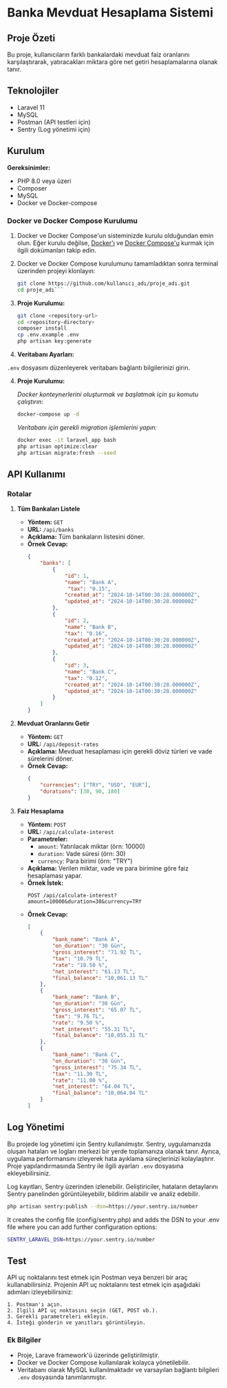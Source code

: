 # Banka Mevduat Hesaplama Sistemi

## Proje Özeti
Bu proje, kullanıcıların farklı bankalardaki mevduat faiz oranlarını karşılaştırarak, yatıracakları miktara göre net getiri hesaplamalarına olanak tanır.

## Teknolojiler
- Laravel 11
- MySQL
- Postman (API testleri için)
- Sentry (Log yönetimi için)

## Kurulum
**Gereksinimler:**
- PHP 8.0 veya üzeri
- Composer
- MySQL
- Docker ve Docker-compose

### Docker ve Docker Compose Kurulumu

1. Docker ve Docker Compose'un sisteminizde kurulu olduğundan emin olun. Eğer kurulu değilse, [Docker'ı](https://docs.docker.com/get-docker/) ve [Docker Compose'u](https://docs.docker.com/compose/install/) kurmak için ilgili dokümanları takip edin.

2. Docker ve Docker Compose kurulumunu tamamladıktan sonra terminal üzerinden projeyi klonlayın:

   ```bash
   git clone https://github.com/kullanıcı_adı/proje_adı.git
   cd proje_adı```

2. **Proje Kurulumu:**
   ```bash
   git clone <repository-url>
   cd <repository-directory>
   composer install
   cp .env.example .env
   php artisan key:generate
   ```

3. **Veritabanı Ayarları:**
 
 `.env` dosyasını düzenleyerek veritabanı bağlantı bilgilerinizi girin.

4. **Proje Kurulumu:**

    *Docker konteynerlerini oluşturmak ve başlatmak için şu komutu çalıştırın:*

   ```bash
   docker-compose up -d
   ```
     *Veritabanı için gerekli migration işlemlerini yapın:*

   ```bash
   docker exec -it laravel_app bash
   php artisan optimize:clear
   php artisan migrate:fresh --seed
   ```

## API Kullanımı

### Rotalar

1. **Tüm Bankaları Listele**
   - **Yöntem:** `GET`
   - **URL:** `/api/banks`
   - **Açıklama:** Tüm bankaların listesini döner.
   - **Örnek Cevap:**
     ```json
     {
         "banks": [
             {
                 "id": 1,
                 "name": "Bank A",
                  "tax": "0.15",
                 "created_at": "2024-10-14T00:30:28.000000Z",
                 "updated_at": "2024-10-14T00:30:28.000000Z"
             },
             {
                 "id": 2,
                 "name": "Bank B",
                 "tax": "0.16",
                 "created_at": "2024-10-14T00:30:28.000000Z",
                 "updated_at": "2024-10-14T00:30:28.000000Z"
             },
             {
                 "id": 3,
                 "name": "Bank C",
                 "tax": "0.12",
                 "created_at": "2024-10-14T00:30:28.000000Z",
                 "updated_at": "2024-10-14T00:30:28.000000Z"
             }
         ]
     }
     ```

2. **Mevduat Oranlarını Getir**
   - **Yöntem:** `GET`
   - **URL:** `/api/deposit-rates`
   - **Açıklama:** Mevduat hesaplaması için gerekli döviz türleri ve vade sürelerini döner.
   - **Örnek Cevap:**
     ```json
     {
         "currencies": ["TRY", "USD", "EUR"],
         "durations": [30, 90, 180]
     }
     ```

3. **Faiz Hesaplama**
   - **Yöntem:** `POST`
   - **URL:** `/api/calculate-interest`
   - **Parametreler:**
     - `amount`: Yatırılacak miktar (örn: 10000)
     - `duration`: Vade süresi (örn: 30)
     - `currency`: Para birimi (örn: "TRY")
   - **Açıklama:** Verilen miktar, vade ve para birimine göre faiz hesaplaması yapar.
   - **Örnek İstek:**
     ```http
     POST /api/calculate-interest?amount=10000&duration=30&currency=TRY
     ```
   - **Örnek Cevap:**
     ```json
     [
         {
             "bank_name": "Bank A",
             "on_duration": "30 Gün",
             "gross_interest": "71.92 TL",
             "tax": "10.79 TL",
             "rate": "10.50 %",
             "net_interest": "61.13 TL",
             "final_balance": "10,061.13 TL"
         },
         {
             "bank_name": "Bank B",
             "on_duration": "30 Gün",
             "gross_interest": "65.07 TL",
             "tax": "9.76 TL",
             "rate": "9.50 %",
             "net_interest": "55.31 TL",
             "final_balance": "10,055.31 TL"
         },
         {
             "bank_name": "Bank C",
             "on_duration": "30 Gün",
             "gross_interest": "75.34 TL",
             "tax": "11.30 TL",
             "rate": "11.00 %",
             "net_interest": "64.04 TL",
             "final_balance": "10,064.04 TL"
         }
     ]
     ```



## Log Yönetimi

Bu projede log yönetimi için Sentry kullanılmıştır. Sentry, uygulamanızda oluşan hataları ve logları merkezi bir yerde toplamanıza olanak tanır. Ayrıca, uygulama performansını izleyerek hata ayıklama süreçlerinizi kolaylaştırır. Proje yapılandırmasında Sentry ile ilgili ayarları `.env` dosyasına ekleyebilirsiniz.

Log kayıtları, Sentry üzerinden izlenebilir. Geliştiriciler, hataların detaylarını Sentry panelinden görüntüleyebilir, bildirim alabilir ve analiz edebilir.


```bash
php artisan sentry:publish --dsn=https://your.sentry.io/number
```
It creates the config file (config/sentry.php) and adds the DSN to your .env file where you can add further configuration options:
```bash
SENTRY_LARAVEL_DSN=https://your.sentry.io/number
```

## Test

API uç noktalarını test etmek için Postman veya benzeri bir araç kullanabilirsiniz. Projenin API uç noktalarını test etmek için aşağıdaki adımları izleyebilirsiniz:


    1. Postman'ı açın.
    2. İlgili API uç noktasını seçin (GET, POST vb.).
    3. Gerekli parametreleri ekleyin.
    4. İsteği gönderin ve yanıtları görüntüleyin.

### Ek Bilgiler
- Proje, Larave framework'ü üzerinde geliştirilmiştir.
- Docker ve Docker Compose kullanılarak kolayca yönetilebilir.
- Veritabanı olarak MySQL kullanılmaktadır ve varsayılan bağlantı bilgileri `.env` dosyasında tanımlanmıştır.
